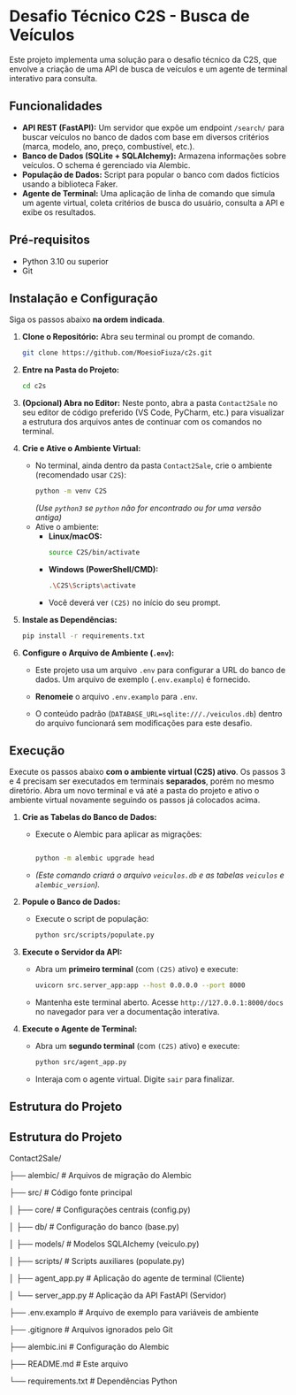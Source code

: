 # Desafio Técnico C2S - Busca de Veículos

Este projeto implementa uma solução para o desafio técnico da C2S, que envolve a criação de uma API de busca de veículos e um agente de terminal interativo para consulta.

## Funcionalidades

* **API REST (FastAPI):** Um servidor que expõe um endpoint `/search/` para buscar veículos no banco de dados com base em diversos critérios (marca, modelo, ano, preço, combustível, etc.).
* **Banco de Dados (SQLite + SQLAlchemy):** Armazena informações sobre veículos. O schema é gerenciado via Alembic.
* **População de Dados:** Script para popular o banco com dados fictícios usando a biblioteca Faker.
* **Agente de Terminal:** Uma aplicação de linha de comando que simula um agente virtual, coleta critérios de busca do usuário, consulta a API e exibe os resultados.

  
## Pré-requisitos

* Python 3.10 ou superior
* Git

## Instalação e Configuração

Siga os passos abaixo **na ordem indicada**.

1.  **Clone o Repositório:**
    Abra seu terminal ou prompt de comando.
    ```bash
    git clone https://github.com/MoesioFiuza/c2s.git
    ```

2.  **Entre na Pasta do Projeto:**
    ```bash
    cd c2s
    ```

3.  **(Opcional) Abra no Editor:**
    Neste ponto, abra a pasta `Contact2Sale` no seu editor de código preferido (VS Code, PyCharm, etc.) para visualizar a estrutura dos arquivos antes de continuar com os comandos no terminal.

4.  **Crie e Ative o Ambiente Virtual:**
    * No terminal, ainda dentro da pasta `Contact2Sale`, crie o ambiente (recomendado usar `C2S`):
        ```bash
        python -m venv C2S
        ```
        *(Use `python3` se `python` não for encontrado ou for uma versão antiga)*
    * Ative o ambiente:
        * **Linux/macOS:**
            ```bash
            source C2S/bin/activate
            ```
        * **Windows (PowerShell/CMD):**
            ```bash
            .\C2S\Scripts\activate
            ```
        * Você deverá ver `(C2S)` no início do seu prompt.

5.  **Instale as Dependências:**
    ```bash
    pip install -r requirements.txt
    ```

6.  **Configure o Arquivo de Ambiente (`.env`):**
    * Este projeto usa um arquivo `.env` para configurar a URL do banco de dados. Um arquivo de exemplo (`.env.examplo`) é fornecido.
    * **Renomeie** o arquivo `.env.examplo` para `.env`.
       
    * O conteúdo padrão (`DATABASE_URL=sqlite:///./veiculos.db`) dentro do arquivo funcionará sem modificações para este desafio.

## Execução

Execute os passos abaixo **com o ambiente virtual (C2S) ativo**. Os passos 3 e 4 precisam ser executados em terminais **separados**, porém no mesmo diretório. Abra um novo terminal e vá até a pasta do projeto
e ativo o ambiente virtual novamente seguindo os passos já colocados acima.

1.  **Crie as Tabelas do Banco de Dados:**
    * Execute o Alembic para aplicar as migrações:
        ```bash
       
        python -m alembic upgrade head
        ```
    * *(Este comando criará o arquivo `veiculos.db` e as tabelas `veiculos` e `alembic_version`).*

2.  **Popule o Banco de Dados:**
    * Execute o script de população:
        ```bash
        python src/scripts/populate.py
        ```

3.  **Execute o Servidor da API:**
    * Abra um **primeiro terminal** (com `(C2S)` ativo) e execute:
        ```bash
        uvicorn src.server_app:app --host 0.0.0.0 --port 8000
        ```
    * Mantenha este terminal aberto. Acesse `http://127.0.0.1:8000/docs` no navegador para ver a documentação interativa.

4.  **Execute o Agente de Terminal:**
    * Abra um **segundo terminal** (com `(C2S)` ativo) e execute:
        ```bash
        python src/agent_app.py
        ```
    * Interaja com o agente virtual. Digite `sair` para finalizar.

## Estrutura do Projeto

## Estrutura do Projeto

Contact2Sale/

├── alembic/ # Arquivos de migração do Alembic

├── src/ # Código fonte principal

│ ├── core/ # Configurações centrais (config.py)

│ ├── db/ # Configuração do banco (base.py)

│ ├── models/ # Modelos SQLAlchemy (veiculo.py)

│ ├── scripts/ # Scripts auxiliares (populate.py)

│ ├── agent_app.py # Aplicação do agente de terminal (Cliente)

│ └── server_app.py # Aplicação da API FastAPI (Servidor)

├── .env.examplo # Arquivo de exemplo para variáveis de ambiente

├── .gitignore # Arquivos ignorados pelo Git


├── alembic.ini # Configuração do Alembic

├── README.md # Este arquivo

└── requirements.txt # Dependências Python
